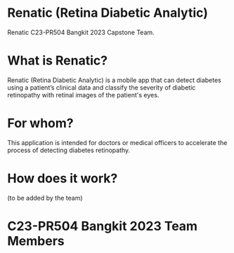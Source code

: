 # Renatic (Retina Diabetic Analytic)

Renatic C23-PR504 Bangkit 2023 Capstone Team.

# What is Renatic?
Renatic (Retina Diabetic Analytic) is a mobile app that can detect diabetes using a patient’s clinical data and classify the severity of diabetic retinopathy with retinal images of the patient's eyes.

# For whom?
This application is intended for doctors or medical officers to accelerate the process of detecting diabetes retinopathy.

# How does it work?
(to be added by the team)
  
# C23-PR504 Bangkit 2023 Team Members
